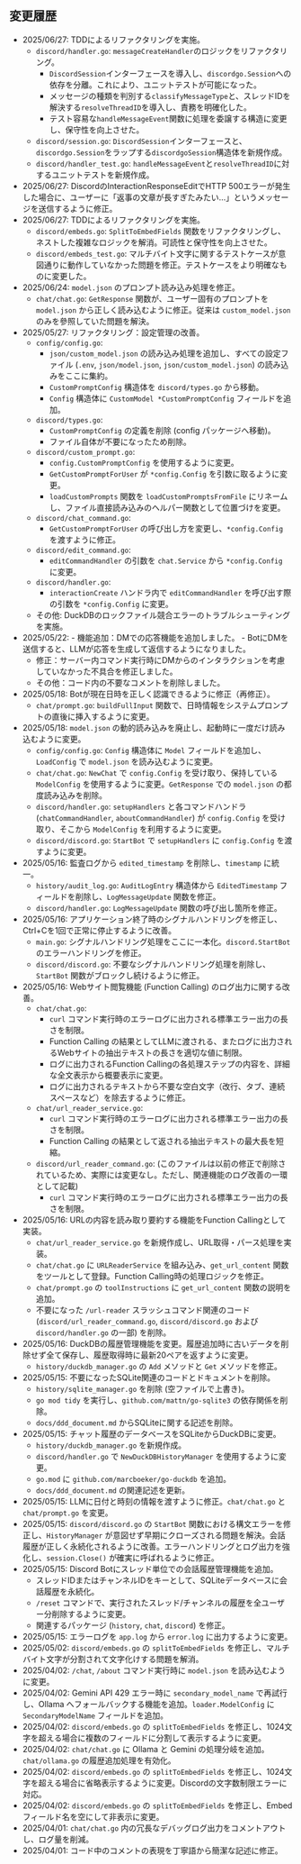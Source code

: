 ## 変更履歴
- 2025/06/27: TDDによるリファクタリングを実施。
    - `discord/handler.go`: `messageCreateHandler`のロジックをリファクタリング。
        - `DiscordSession`インターフェースを導入し、`discordgo.Session`への依存を分離。これにより、ユニットテストが可能になった。
        - メッセージの種類を判別する`classifyMessageType`と、スレッドIDを解決する`resolveThreadID`を導入し、責務を明確化した。
        - テスト容易な`handleMessageEvent`関数に処理を委譲する構造に変更し、保守性を向上させた。
    - `discord/session.go`: `DiscordSession`インターフェースと、`discordgo.Session`をラップする`discordgoSession`構造体を新規作成。
    - `discord/handler_test.go`: `handleMessageEvent`と`resolveThreadID`に対するユニットテストを新規作成。
- 2025/06/27: DiscordのInteractionResponseEditでHTTP 500エラーが発生した場合に、ユーザーに「返事の文章が長すぎたみたい…」というメッセージを送信するように修正。
- 2025/06/27: TDDによるリファクタリングを実施。
    - `discord/embeds.go`: `SplitToEmbedFields` 関数をリファクタリングし、ネストした複雑なロジックを解消。可読性と保守性を向上させた。
    - `discord/embeds_test.go`: マルチバイト文字に関するテストケースが意図通りに動作していなかった問題を修正。テストケースをより明確なものに変更した。
- 2025/06/24: `model.json` のプロンプト読み込み処理を修正。
    - `chat/chat.go`: `GetResponse` 関数が、ユーザー固有のプロンプトを `model.json` から正しく読み込むように修正。従来は `custom_model.json` のみを參照していた問題を解決。
- 2025/05/27: リファクタリング：設定管理の改善。
    - `config/config.go`:
        - `json/custom_model.json` の読み込み処理を追加し、すべての設定ファイル (`.env`, `json/model.json`, `json/custom_model.json`) の読み込みをここに集約。
        - `CustomPromptConfig` 構造体を `discord/types.go` から移動。
        - `Config` 構造体に `CustomModel *CustomPromptConfig` フィールドを追加。
    - `discord/types.go`:
        - `CustomPromptConfig` の定義を削除 (config パッケージへ移動)。
        - ファイル自体が不要になったため削除。
    - `discord/custom_prompt.go`:
        - `config.CustomPromptConfig` を使用するように変更。
        - `GetCustomPromptForUser` が `*config.Config` を引数に取るように変更。
        - `loadCustomPrompts` 関数を `loadCustomPromptsFromFile` にリネームし、ファイル直接読み込みのヘルパー関数として位置づけを変更。
    - `discord/chat_command.go`:
        - `GetCustomPromptForUser` の呼び出し方を変更し、`*config.Config` を渡すように修正。
    - `discord/edit_command.go`:
        - `editCommandHandler` の引数を `chat.Service` から `*config.Config` に変更。
    - `discord/handler.go`:
        - `interactionCreate` ハンドラ内で `editCommandHandler` を呼び出す際の引数を `*config.Config` に変更。
    - その他: DuckDBのロックファイル競合エラーのトラブルシューティングを実施。
- 2025/05/22: - 機能追加：DMでの応答機能を追加しました。
      - BotにDMを送信すると、LLMが応答を生成して返信するようになりました。
    - 修正：サーバー内コマンド実行時にDMからのインタラクションを考慮していなかった不具合を修正しました。
    - その他：コード内の不要なコメントを削除しました。
- 2025/05/18: Botが現在日時を正しく認識できるように修正（再修正）。
    - `chat/prompt.go`: `buildFullInput` 関数で、日時情報をシステムプロンプトの直後に挿入するように変更。
- 2025/05/18: `model.json` の動的読み込みを廃止し、起動時に一度だけ読み込むように変更。
    - `config/config.go`: `Config` 構造体に `Model` フィールドを追加し、`LoadConfig` で `model.json` を読み込むように変更。
    - `chat/chat.go`: `NewChat` で `config.Config` を受け取り、保持している `ModelConfig` を使用するように変更。`GetResponse` での `model.json` の都度読み込みを削除。
    - `discord/handler.go`: `setupHandlers` と各コマンドハンドラ (`chatCommandHandler`, `aboutCommandHandler`) が `config.Config` を受け取り、そこから `ModelConfig` を利用するように変更。
    - `discord/discord.go`: `StartBot` で `setupHandlers` に `config.Config` を渡すように変更。
- 2025/05/16: 監査ログから `edited_timestamp` を削除し、`timestamp` に統一。
    - `history/audit_log.go`: `AuditLogEntry` 構造体から `EditedTimestamp` フィールドを削除し、`LogMessageUpdate` 関数を修正。
    - `discord/handler.go`: `LogMessageUpdate` 関数の呼び出し箇所を修正。
- 2025/05/16: アプリケーション終了時のシグナルハンドリングを修正し、Ctrl+Cを1回で正常に停止するように改善。
    - `main.go`: シグナルハンドリング処理をここに一本化。`discord.StartBot` のエラーハンドリングを修正。
    - `discord/discord.go`: 不要なシグナルハンドリング処理を削除し、`StartBot` 関数がブロックし続けるように修正。
- 2025/05/16: Webサイト閲覧機能 (Function Calling) のログ出力に関する改善。
    - `chat/chat.go`:
        - `curl` コマンド実行時のエラーログに出力される標準エラー出力の長さを制限。
        - Function Calling の結果としてLLMに渡される、またログに出力されるWebサイトの抽出テキストの長さを適切な値に制限。
        - ログに出力されるFunction Callingの各処理ステップの内容を、詳細な全文表示から概要表示に変更。
        - ログに出力されるテキストから不要な空白文字（改行、タブ、連続スペースなど）を除去するように修正。
    - `chat/url_reader_service.go`:
        - `curl` コマンド実行時のエラーログに出力される標準エラー出力の長さを制限。
        - Function Calling の結果として返される抽出テキストの最大長を短縮。
    - `discord/url_reader_command.go`: (このファイルは以前の修正で削除されているため、実際には変更なし。ただし、関連機能のログ改善の一環として記載)
        - `curl` コマンド実行時のエラーログに出力される標準エラー出力の長さを制限。
- 2025/05/16: URLの内容を読み取り要約する機能をFunction Callingとして実装。
    - `chat/url_reader_service.go` を新規作成し、URL取得・パース処理を実装。
    - `chat/chat.go` に `URLReaderService` を組み込み、`get_url_content` 関数をツールとして登録。Function Calling時の処理ロジックを修正。
    - `chat/prompt.go` の `toolInstructions` に `get_url_content` 関数の説明を追加。
    - 不要になった `/url-reader` スラッシュコマンド関連のコード (`discord/url_reader_command.go`, `discord/discord.go` および `discord/handler.go` の一部) を削除。
- 2025/05/16: DuckDBの履歴管理機能を変更。履歴追加時に古いデータを削除せず全て保存し、履歴取得時に最新20ペアを返すように変更。
    - `history/duckdb_manager.go` の `Add` メソッドと `Get` メソッドを修正。
- 2025/05/15: 不要になったSQLite関連のコードとドキュメントを削除。
    - `history/sqlite_manager.go` を削除 (空ファイルで上書き)。
    - `go mod tidy` を実行し、`github.com/mattn/go-sqlite3` の依存関係を削除。
    - `docs/ddd_document.md` からSQLiteに関する記述を削除。
- 2025/05/15: チャット履歴のデータベースをSQLiteからDuckDBに変更。
    - `history/duckdb_manager.go` を新規作成。
    - `discord/handler.go` で `NewDuckDBHistoryManager` を使用するように変更。
    - `go.mod` に `github.com/marcboeker/go-duckdb` を追加。
    - `docs/ddd_document.md` の関連記述を更新。
- 2025/05/15: LLMに日付と時刻の情報を渡すように修正。`chat/chat.go` と `chat/prompt.go` を変更。
- 2025/05/15: `discord/discord.go` の `StartBot` 関数における構文エラーを修正し、`HistoryManager` が意図せず早期にクローズされる問題を解決。会話履歴が正しく永続化されるように改善。エラーハンドリングとログ出力を強化し、`session.Close()` が確実に呼ばれるように修正。
- 2025/05/15: Discord Botにスレッド単位での会話履歴管理機能を追加。
    - スレッドIDまたはチャンネルIDをキーとして、SQLiteデータベースに会話履歴を永続化。
    - `/reset` コマンドで、実行されたスレッド/チャンネルの履歴を全ユーザー分削除するように変更。
    - 関連するパッケージ (`history`, `chat`, `discord`) を修正。
- 2025/05/15: エラーログを `app.log` から `error.log` に出力するように変更。
- 2025/05/02: `discord/embeds.go` の `splitToEmbedFields` を修正し、マルチバイト文字が分割されて文字化けする問題を解消。
- 2025/04/02: `/chat`, `/about` コマンド実行時に `model.json` を読み込むように変更。
- 2025/04/02: Gemini API 429 エラー時に `secondary_model_name` で再試行し、Ollama へフォールバックする機能を追加。`loader.ModelConfig` に `SecondaryModelName` フィールドを追加。
- 2025/04/02: `discord/embeds.go` の `splitToEmbedFields` を修正し、1024文字を超える場合に複数のフィールドに分割して表示するように変更。
- 2025/04/02: `chat/chat.go` に Ollama と Gemini の処理分岐を追加。`chat/ollama.go` の履歴追加処理を有効化。
- 2025/04/02: `discord/embeds.go` の `splitToEmbedFields` を修正し、1024文字を超える場合に省略表示するように変更。Discordの文字数制限エラーに対応。
- 2025/04/02: `discord/embeds.go` の `splitToEmbedFields` を修正し、Embedフィールド名を空にして非表示に変更。
- 2025/04/01: `chat/chat.go` 内の冗長なデバッグログ出力をコメントアウトし、ログ量を削減。
- 2025/04/01: コード中のコメントの表現を丁寧語から簡潔な記述に修正。

